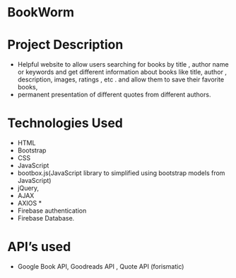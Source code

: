 # BookWorm

# Project Description
* Helpful website to allow users searching for  books by title , author name or keywords and get different information about books like title, author , description, images, ratings , etc . and allow them to save their favorite books, 
* permanent presentation of different quotes from different authors.

# Technologies Used
* HTML 
* Bootstrap
* CSS 
* JavaScript
* bootbox.js(JavaScript library to simplified using bootstrap models from JavaScript) 
* jQuery,
* AJAX
* AXIOS *
* Firebase authentication 
* Firebase Database.

# API’s used
* Google Book API, Goodreads API , Quote API (forismatic)
